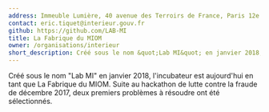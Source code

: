 ```yaml
---
address: Immeuble Lumière, 40 avenue des Terroirs de France, Paris 12e
contact: eric.tiquet@interieur.gouv.fr
github: https://github.com/LAB-MI
title: La Fabrique du MIOM
owner: /organisations/interieur
short_description: Créé sous le nom &quot;Lab MI&quot; en janvier 2018, l'incubateur est aujourd'hui en tant que La Fabrique du MIOM. Suite au hackathon de lutte contre la fraude de décembre 2017, deux premiers problèmes à résoudre ont été sélectionnés.
---
```

Créé sous le nom "Lab MI" en janvier 2018, l'incubateur est aujourd'hui en tant que La Fabrique du MIOM. Suite au hackathon de lutte contre la fraude de décembre 2017, deux premiers problèmes à résoudre ont été sélectionnés.
